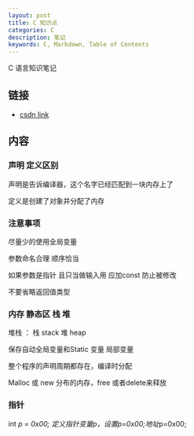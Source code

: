 ```yaml
---
layout: post
title: C 知识点
categories: C
description: 笔记
keywords: C, Markdown, Table of Contents
---
```


C 语言知识笔记

## 链接

* [csdn link](http://blog.csdn.net/mengwei2275/article/details/51537905)

##  内容

### 声明 定义区别

  声明是告诉编译器，这个名字已经匹配到一块内存上了

  定义是创建了对象并分配了内存

### 注意事项

  尽量少的使用全局变量

  参数命名合理 顺序恰当

  如果参数是指针 且只当做输入用 应加const 防止被修改

  不要省略返回值类型

### 内存 静态区 栈 堆

  堆栈 ： 栈 stack 堆 heap

  保存自动全局变量和Static 变量 局部变量

  整个程序的声明周期都存在，编译时分配

  Malloc 或 new 分布的内存，free 或者delete来释放

### 指针

  int *p = 0x00; 定义指针变量p，设置p=0x00;地址*p=0x00;
